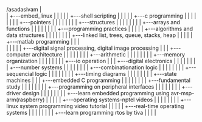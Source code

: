 /asadasivam
	|	
	|
	+---embed_linux
	|	|
	|	|
	|	+---shell scripting
	|	|
	|	|
        |	+---c programming 
        |	|	|
        |	|	|
	|	|	+---pointers
	|	|	|
	|	|	|
	|	|	+---structures
	|	|	|
	|	|	|
	|	|	+---arrays and functions
	|	|	|
	|	|	|
	|	|	+---programming practices
	|	|
	|	|
        |	+---algorithms and data structures
	|	|	|
	|	|	|
	|	|	+---linked list, trees, queue, stacks, heap	
	|	|
	|	|
	|	+---matlab programming
	|	|	|	
	|	|	|
	|	|	+---digital signal processing, digital image processing	
	|	|
        |	+---computer architecture
        |	|	|
	|	|	|
	|	|	+---arithmetic
	|	|	|
	|	|	|
	|	|	+---memory organization
	|	|	|
	|	|	|
	|	|	+---io operation
        | 	|
        |	+---digital electronics
        |	|	|
	|	|	|
	|	|	+---number systems
	|	|	|
	|	|	|
	|	|	+---combinationation logic
	|	|	|
	|	|	|
	|	|	+---sequencial logic
	|	|	|
	|	|	|
	|	|	+---timing diagrams
	|	|	|
	|	|	|
	|	|	+---state machines
        | 	|
        |	+---embedded C programming
        |	|	|
	|	|	|
	|	|	+---fundamental study
	|	|	|
	|	|	|
	|	|	+---programming on peripheral interfaces
	|	|	|
	|	|	|
	|	|	+---driver design
	|	|	|
	|	|	|
	|	|	+---learn embedded programming using avr-msp-arm(raspberry)
	|	|
	|	|
        |	+---operating systems-nptel videos
	|	|	|
	|	|	|
	|	|	+---linux system programming video tutorial
	|	|
	|	|
	|	+---real-time operating systems
	|	|	|
	|	|	|
	|	|	+---learn programming rtos by tiva
	|	|
	|	|

